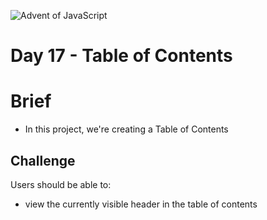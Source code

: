 ![Advent of JavaScript](https://coachtestprep.s3.amazonaws.com/direct-uploads/user-117025/25a5b15b-3349-48be-a51e-562c85a0c72c/CleanShot%202021-12-14%20at%2007.46.29.png)


# Day 17 - Table of Contents

# Brief
- In this project, we're creating a Table of Contents


## Challenge


Users should be able to:

   - view the currently visible header in the table of contents
